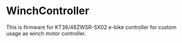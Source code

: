 # WinchController
This is firmware for KT36/48ZWSR-SX02 e-bike controller for custom usage as winch motor controller.

